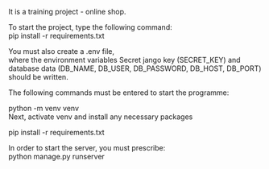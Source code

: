 It is a training project - online shop.  

To start the project, type the following command:  
pip install -r requirements.txt  

You must also create a .env file,  
where the environment variables Secret jango key (SECRET_KEY) and database data (DB_NAME, DB_USER, DB_PASSWORD, DB_HOST, DB_PORT) should be written.
  
The following commands must be entered to start the programme:  

python -m venv venv   
Next, activate venv and install any necessary packages  

pip install -r requirements.txt  

In order to start the server, you must prescribe:  
python manage.py runserver
